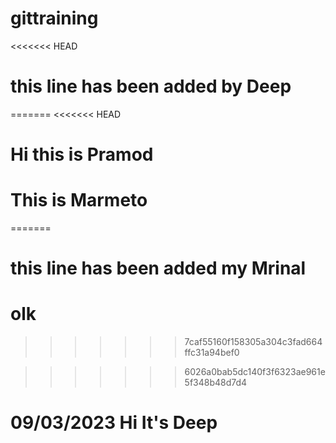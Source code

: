 # gittraining
<<<<<<< HEAD
# this line has been added by Deep
=======
<<<<<<< HEAD
# Hi this is Pramod
# This is Marmeto
=======
# this line has been added my Mrinal
# olk
>>>>>>> 7caf55160f158305a304c3fad664ffc31a94bef0

>>>>>>> 6026a0bab5dc140f3f6323ae961e5f348b48d7d4

# 09/03/2023  Hi It's Deep
